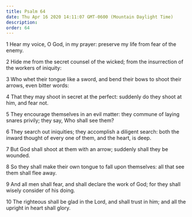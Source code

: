 ```yaml
---
title: Psalm 64
date: Thu Apr 16 2020 14:11:07 GMT-0600 (Mountain Daylight Time)
description: 
order: 64
---
```


<p>
  1 Hear my voice, O God, in my prayer: preserve my life from fear of the enemy.
</p>
<p>
  2 Hide me from the secret counsel of the wicked; from the insurrection of the
  workers of iniquity:
</p>
<p>
  3 Who whet their tongue like a sword, and bend their bows to shoot their
  arrows, even bitter words:
</p>
<p>
  4 That they may shoot in secret at the perfect: suddenly do they shoot at him,
  and fear not.
</p>
<p>
  5 They encourage themselves in an evil matter: they commune of laying snares
  privily; they say, Who shall see them?
</p>
<p>
  6 They search out iniquities; they accomplish a diligent search: both the
  inward thought of every one of them, and the heart, is deep.
</p>
<p>
  7 But God shall shoot at them with an arrow; suddenly shall they be wounded.
</p>
<p>
  8 So they shall make their own tongue to fall upon themselves: all that see
  them shall flee away.
</p>
<p>
  9 And all men shall fear, and shall declare the work of God; for they shall
  wisely consider of his doing.
</p>
<p>
  10 The righteous shall be glad in the Lord, and shall trust in him; and all
  the upright in heart shall glory.
</p>
